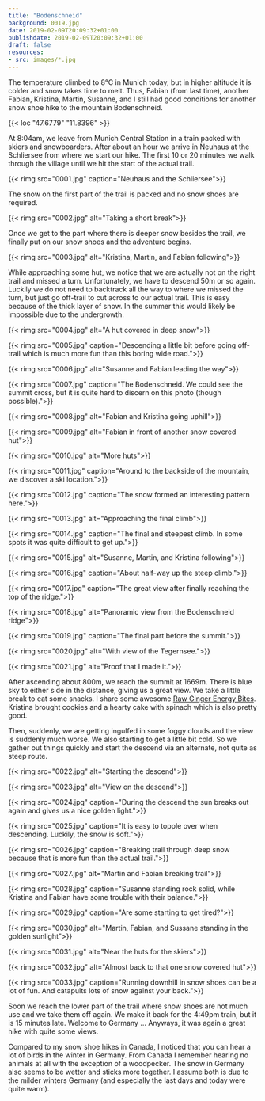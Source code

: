 ```yaml
---
title: "Bodenschneid"
background: 0019.jpg
date: 2019-02-09T20:09:32+01:00
publishdate: 2019-02-09T20:09:32+01:00
draft: false
resources:
- src: images/*.jpg
---
```


The temperature climbed to 8°C in Munich today, but in higher altitude it is
colder and snow takes time to melt. Thus, Fabian (from last time), another
Fabian, Kristina, Martin, Susanne, and I still had good conditions for
another snow shoe hike to the mountain Bodenschneid.

{{< loc "47.6779" "11.8396" >}}

At 8:04am, we leave from Munich Central Station in a train packed with skiers and
snowboarders. After about an hour we arrive in Neuhaus at the Schliersee from
where we start our hike. The first 10 or 20 minutes we walk through the
village until we hit the start of the actual trail.

{{< rimg src="0001.jpg" caption="Neuhaus and the Schliersee">}}

The snow on the first part of the trail is packed and no snow shoes are
required.

{{< rimg src="0002.jpg" alt="Taking a short break">}}

Once we get to the part where there is deeper snow besides the trail, we finally
put on our snow shoes and the adventure begins.

{{< rimg src="0003.jpg" alt="Kristina, Martin, and Fabian following">}}

While approaching some hut, we notice that we are actually not on the right
trail and missed a turn. Unfortunately, we have to descend 50m or so again.
Luckily we do not need to backtrack all the way to where we missed the turn, but
just go off-trail to cut across to our actual trail. This is easy because of the
thick layer of snow. In the summer this would likely be impossible due to the
undergrowth.

{{< rimg src="0004.jpg" alt="A hut covered in deep snow">}}

{{< rimg src="0005.jpg" caption="Descending a little bit before going off-trail which is much more fun than this boring wide road.">}}

{{< rimg src="0006.jpg" alt="Susanne and Fabian leading the way">}}

{{< rimg src="0007.jpg" caption="The Bodenschneid. We could see the summit cross, but it is quite hard to discern on this photo (though possible).">}}

{{< rimg src="0008.jpg" alt="Fabian and Kristina going uphill">}}

{{< rimg src="0009.jpg" alt="Fabian in front of another snow covered hut">}}

{{< rimg src="0010.jpg" alt="More huts">}}

{{< rimg src="0011.jpg" caption="Around to the backside of the mountain, we discover a ski location.">}}

{{< rimg src="0012.jpg" caption="The snow formed an interesting pattern here.">}}

{{< rimg src="0013.jpg" alt="Approaching the final climb">}}

{{< rimg src="0014.jpg" caption="The final and steepest climb. In some spots it was quite difficult to get up.">}}

{{< rimg src="0015.jpg" alt="Susanne, Martin, and Kristina following">}}

{{< rimg src="0016.jpg" caption="About half-way up the steep climb.">}}

{{< rimg src="0017.jpg" caption="The great view after finally reaching the top of the ridge.">}}

{{< rimg src="0018.jpg" alt="Panoramic view from the Bodenschneid ridge">}}

{{< rimg src="0019.jpg" caption="The final part before the summit.">}}

{{< rimg src="0020.jpg" alt="With view of the Tegernsee.">}}

{{< rimg src="0021.jpg" alt="Proof that I made it.">}}

After ascending about 800m, we reach the summit at 1669m. There is blue sky to
either side in the distance, giving us a great view. We take a little break to
eat some snacks. I share some awesome [Raw Ginger Energy
Bites](http://www.onegreenplanet.org/vegan-recipe/raw-ginger-energy-bites/).
Kristina brought cookies and a hearty cake with spinach which is also pretty
good.

Then, suddenly, we are getting ingulfed in some foggy clouds and the view is
suddenly much worse. We also starting to get a little bit cold. So we gather out
things quickly and start the descend via an alternate, not quite as steep route.

{{< rimg src="0022.jpg" alt="Starting the descend">}}

{{< rimg src="0023.jpg" alt="View on the descend">}}

{{< rimg src="0024.jpg" caption="During the descend the sun breaks out again and gives us a nice golden light.">}}

{{< rimg src="0025.jpg" caption="It is easy to topple over when descending.  Luckily, the snow is soft.">}}

{{< rimg src="0026.jpg" caption="Breaking trail through deep snow because that is more fun than the actual trail.">}}

{{< rimg src="0027.jpg" alt="Martin and Fabian breaking trail">}}

{{< rimg src="0028.jpg" caption="Susanne standing rock solid, while Kristina and Fabian have some trouble with their balance.">}}

{{< rimg src="0029.jpg" caption="Are some starting to get tired?">}}

{{< rimg src="0030.jpg" alt="Martin, Fabian, and Sussane standing in the golden sunlight">}}

{{< rimg src="0031.jpg" alt="Near the huts for the skiers">}}

{{< rimg src="0032.jpg" alt="Almost back to that one snow covered hut">}}

{{< rimg src="0033.jpg" caption="Running downhill in snow shoes can be a lot of fun. And catapults lots of snow against your back.">}}

Soon we reach the lower part of the trail where snow shoes are not much use and
we take them off again. We make it back for the 4:49pm train, but it is 15
minutes late. Welcome to Germany ... Anyways, it was again a great hike with
quite some views.

Compared to my snow shoe hikes in Canada, I noticed that you can hear a lot of
birds in the winter in Germany. From Canada I remember hearing no animals at all
with the exception of a woodpecker. The snow in Germany also seems to be wetter
and sticks more together. I assume both is due to the milder winters Germany
(and especially the last days and today were quite warm).
